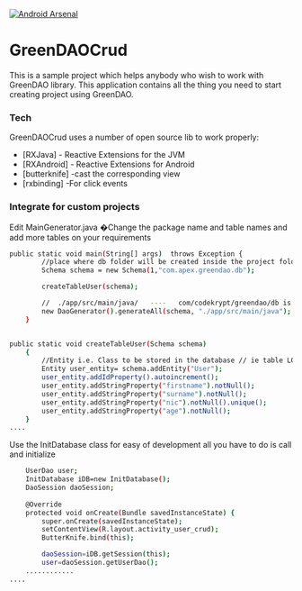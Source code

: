 [![Android Arsenal](https://img.shields.io/badge/Android%20Arsenal-GreenDAOCrud-brightgreen.svg?style=flat)](http://android-arsenal.com/details/1/4587)

# GreenDAOCrud
This is a sample project which helps anybody who wish to work with GreenDAO library.
This application contains all the thing you need to start creating project using GreenDAO.

 

### Tech

GreenDAOCrud uses a number of open source lib to work properly:

* [RXJava] - Reactive Extensions for the JVM
* [RXAndroid] - Reactive Extensions for Android
* [butterknife] -cast the corresponding view
* [rxbinding] -For click events

### Integrate for custom projects

Edit MainGenerator.java
�Change the package name and table names and add more tables on your requirements

```sh
public static void main(String[] args)  throws Exception {
        //place where db folder will be created inside the project folder
        Schema schema = new Schema(1,"com.apex.greendao.db");

        createTableUser(schema);

        //  ./app/src/main/java/   ----   com/codekrypt/greendao/db is the full path
        new DaoGenerator().generateAll(schema, "./app/src/main/java");
    }


public static void createTableUser(Schema schema)
    {
        //Entity i.e. Class to be stored in the database // ie table LOG
        Entity user_entity= schema.addEntity("User");
        user_entity.addIdProperty().autoincrement();
        user_entity.addStringProperty("firstname").notNull();
        user_entity.addStringProperty("surname").notNull();
        user_entity.addStringProperty("nic").notNull().unique();
        user_entity.addStringProperty("age").notNull();
    }
....
```

Use the InitDatabase class for easy of development all you have to do is call and initialize

```sh
    UserDao user;
    InitDatabase iDB=new InitDatabase();
    DaoSession daoSession;
    
    @Override
    protected void onCreate(Bundle savedInstanceState) {
        super.onCreate(savedInstanceState);
        setContentView(R.layout.activity_user_crud);
        ButterKnife.bind(this);

        daoSession=iDB.getSession(this);
        user=daoSession.getUserDao();
    ............
....
```


